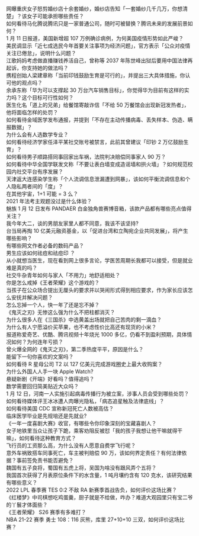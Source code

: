 网曝重庆女子怒剪婚纱店十余套婚纱，婚纱店告知「一套婚纱几千几万，你想清楚」？该女子可能承担哪些责任？  
如何看待马化腾说腾讯只是一家普通公司，随时可被替换？腾讯未来的发展前景如何？  
1 月 11 日报道，美国新增超 107 万例确诊病例，为何美国疫情形势如此严峻？  
美民调显示「近七成选民今年首要关注事项为经济问题」，官方表示「公众对疫情关注已倦怠」，说明什么问题？  
江歌妈妈考虑做直播赚钱养活自己，曾称等 2037 年陈世峰出狱后要用中国法律再起诉，你支持她的做法吗？  
携程创始人梁建章称「当前印钱鼓励生育是可行的」，并提出三大具体措施，你认可他的观点吗？  
余承东称「华为可以支撑起 30 万台汽车销售目标」，你觉得华为目前有这样的实力吗？这个目标可行性如何？  
医生化名「道上的兄弟」给餐馆寄敲诈信「不给 50 万餐馆会出现新冠发热者」，他将面临怎样的处罚？  
如何看待金域医学发布通报，并提到「不存在主动传播病毒、丢失样本、伪造、瞒报数据」？  
为什么会有人选数学专业？  
如何看待经济学家任泽平某社交账号被禁言，此前其曾建议「印钞 2 万亿鼓励生育」？  
如何看待男子顺路搭同事回家出车祸，法院判决赔偿同事家人 90 万？  
如何看待中华全国学联发文称「不要让表白墙变成造谣墙和拱火墙」？如何规范校园内社交平台有序发展？  
天津返大连感染学生称「个人流调信息泄漏遭到网暴」，该如何平衡流调信息和个人隐私两者间的「度」？  
在其他宇宙，1+1 可能 = 3 么？  
2021 年法考主观题没过是什么体验？  
魅族 1 月 12 日发布 PANDAER 白金独角兽赛博音箱，该款产品都有哪些亮点值得关注？  
我今年大二，谈的男朋友家里人都不同意，我该不该坚持?  
台当局再掏 10 亿美元融资基金，以「促进台湾和立陶宛企业共同发展」，将产生哪些影响？  
有哪些网文作者必备的数码产品？  
男生应该如何祛痘和祛痘印 ？  
从小就想当医生，现在看到网上很多言论，学医苦周期长我都可以接受，但是就业难是真的吗？  
社交牛杂青年如何与家人「不用力」地舒适相处？  
你是怎么戒掉《王者荣耀》这个游戏的？  
当孩子在公众场合提出无厘头的要求并以哭闹形式得到相应要求，作为家长应该怎么安抚并解决问题？  
怎么忘掉一个人，快一年了还是忘不掉？  
《鬼灭之刃》无惨这么强为什么不把柱都消灭？  
为什么很多人在《三国杀》中选黄盖出场就把自己苦肉的剩一滴血？  
为什么有人宁愿溢价买苹果，也不考虑性价比高还有现货的小米？  
报道称爱奇艺、优酷、腾讯视频十年烧光 1000 多亿，仍看不到盈利预期，具体情况如何？为何连年亏损？  
曾火爆全网的《鬼灭之刃》，第二季热度平平，原因是什么？  
能留下一句你喜欢的文案吗？  
如何看待 R 星母公司 T2 以 127 亿美元完成游戏圈史上最大收购案？  
为什么外国人人手一块 Apple Watch?  
悬疑新剧《开端》好看吗？值得追吗？  
数学需要回归简美贴近大众吗？  
1 月 12 日，河南一人实施引起病毒传播行为被立案，涉事人员会受到哪些处罚？  
如何看待媒体评王冰冰遭人肉曝光隐私，「病态追星触及法律底线」？  
如何看待美国 CDC 宣称新冠死亡人数被高估？  
临床医学毕业是先规培还是先就业?  
《一年一度喜剧大赛》收官，有哪些令你印象深刻的宝藏喜剧人？  
女子地铁里当众让孩子下跪，乘客劝阻反被怼「我的孩子我想让他干嘛就得干嘛」，如何看待这种教育方式？  
飞行员的工资那么高，为什么没有人愿意自费学飞行呢？  
意外车祸致搭车同事死亡，车主被判赔偿 90 万，该如何界定责任？有何法律依据？事前签免责书能否避免？  
魏国有五子良将，蜀国有五虎上将，吴国为啥没有跟风弄个五将？  
我国首次获得了月表原位条件下的水含量，1 吨月壤约含有 120 克水，该研究结果有哪些意义？  
2022 LPL 春季赛 TES 0:2 不敌 RA 新赛季首战告负，如何评价这场比赛？  
《红楼梦》中司棋想吃鸡蛋羹，厨子就是不给做，咋办？难道大观园里只有宝二爷的丫鬟才体面些？  
《王者荣耀》 S26 赛季有多难打？  
NBA 21-22 赛季 勇士 108：116 灰熊，库里 27+10+10 三双，如何评价这场比赛？  
